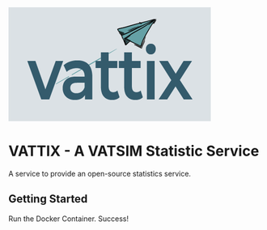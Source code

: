 ![](.github/logo.png)
# VATTIX - A VATSIM Statistic Service
A service to provide an open-source statistics service.

## Getting Started
Run the Docker Container. Success!